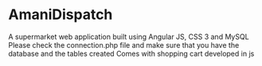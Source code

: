 # AmaniDispatch
A supermarket web application built using Angular JS, CSS 3 and MySQL
Please check the connection.php file and make sure that you have the database and the tables created
Comes with shopping cart developed in js


